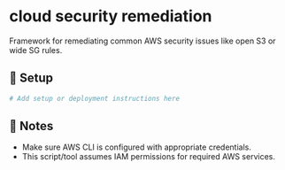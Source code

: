 # cloud security remediation

Framework for remediating common AWS security issues like open S3 or wide SG rules.

## 🔧 Setup

```bash
# Add setup or deployment instructions here
```

## 📌 Notes

- Make sure AWS CLI is configured with appropriate credentials.
- This script/tool assumes IAM permissions for required AWS services.
